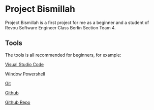 # Project Bismillah
Project Bismillah is a first project for me as a beginner and a student of Revou Software Engineer Class Berlin Section Team 4.

## Tools
The tools is all recommended for beginners, for example:

[Visual Studio Code](https://code.visualstudio.com/download)

[Window Powershell](https://learn.microsoft.com/en-us/powershell/scripting/install/installing-powershell-on-windows?view=powershell-7.4)

[Git](https://www.git-scm.com/downloads)

[Github](https://github.com/)

[Github Repo](https://github.com/Erradzan/Bismillah-Project.git)